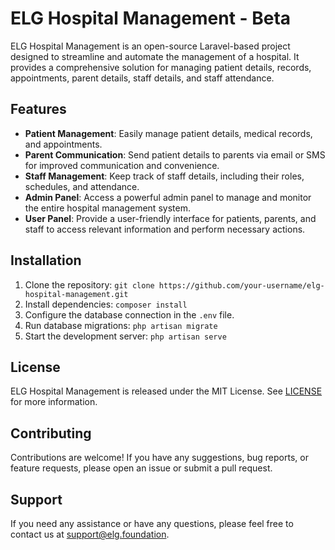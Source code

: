 # ELG Hospital Management - Beta

ELG Hospital Management is an open-source Laravel-based project designed to streamline and automate the management of a hospital. It provides a comprehensive solution for managing patient details, records, appointments, parent details, staff details, and staff attendance.

## Features

- **Patient Management**: Easily manage patient details, medical records, and appointments.
- **Parent Communication**: Send patient details to parents via email or SMS for improved communication and convenience.
- **Staff Management**: Keep track of staff details, including their roles, schedules, and attendance.
- **Admin Panel**: Access a powerful admin panel to manage and monitor the entire hospital management system.
- **User Panel**: Provide a user-friendly interface for patients, parents, and staff to access relevant information and perform necessary actions.

## Installation

1. Clone the repository: `git clone https://github.com/your-username/elg-hospital-management.git`
2. Install dependencies: `composer install`
3. Configure the database connection in the `.env` file.
4. Run database migrations: `php artisan migrate`
5. Start the development server: `php artisan serve`

## License

ELG Hospital Management is released under the MIT License. See [LICENSE](LICENSE) for more information.

## Contributing

Contributions are welcome! If you have any suggestions, bug reports, or feature requests, please open an issue or submit a pull request.

## Support

If you need any assistance or have any questions, please feel free to contact us at support@elg.foundation.

